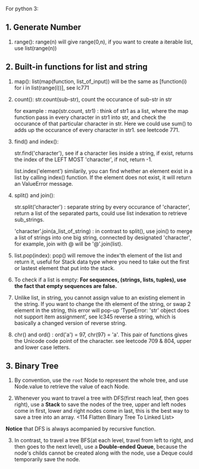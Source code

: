 For python 3:

## 1. Generate Number
1. range(): range(n) will give range(0,n), if you want to create a iterable list, use list(range(n))


## 2. Built-in functions for list and string
1. map(): list(map(function, list_of_input)) will be the same as [function(i) for i in list(range(i))], see lc771
2. count(): str.count(sub-str), count the occurance of sub-str in str

      for example :
      map(str.count, str1) : think of str1 as a list, where the map function pass in every character in str1 into str, and check the occurance of that particular character in str. Here we could use sum() to adds up the occurance of every character in str1. see leetcode 771.

3. find() and index(): 

	str.find('character'), see if a character lies inside a string, if exist, returns the index of the LEFT MOST 'character', if not, return -1.

	list.index('element') similarily, you can find whether an element exist in a list by calling index() function. If the element does not exist, it will return an ValueError message.

4. split() and join():

	str.split('character') : separate string by every occurance of 'character', return a list of the separated parts, could use list indexation to retrieve sub_strings.

	'character'.join(a_list_of_string) : in contrast to split(), use join() to merge a list of strings into one big string, connected by designated 'character', for example, join with @ will be '@'.join(list).

5. list.pop(index): pop() will remove the index'th element of the list and return it, useful for Stack data type where you need to take out the first or lastest element that put into the stack.

6. To check if a list is empty: **For sequences, (strings, lists, tuples), use the fact that empty sequences are false.** 

7. Unlike list, in string, you cannot assign value to an existing element in the string. If you want to change the ith element of the string, or swap 2 element in the string, this error will pop-up ‘TypeError: 'str' object does not support item assignment’, see lc345 reverse a string, which is basically a changed version of reverse string.

8. chr() and ord() : ord('a') = 97, chr(97) = 'a'. This pair of functions gives the Unicode code point of the character. see leetcode 709 & 804, upper and lower case letters.

## 3. Binary Tree
1. By convention, use the `root` Node to represent the whole tree, and use Node.value to retrieve the value of each Node.




2. Whenever you want to travel a tree with DFS(first reach leaf, then goes right), use a **Stack** to save the nodes of the tree, upper and left nodes come in first, lower and right nodes come in last, this is the best way to save a tree into an array. <114 Flatten Binary Tree To Linked List>

**Notice** that DFS is always acompanied by recursive function.

3. In contrast, to travel a tree BFS(at each level, travel from left to right, and then goes to the next level), use a **Double-ended Queue**, because the node's childs cannot be created along with the node, use a Deque could temporarily save the node.









   
          

